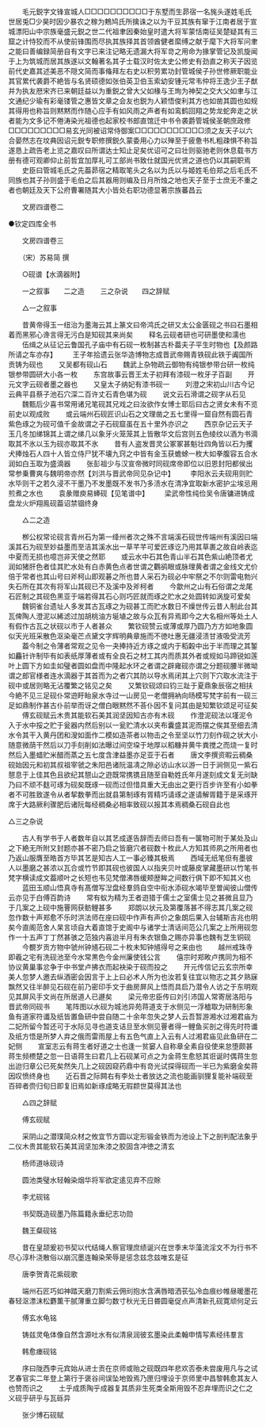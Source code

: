 <!-- { "loadSidebar": true } -->
　　毛元鋭字文锋宣城人□□□□□□□□□□于东墅而生昴宿一名旄头遂姓毛氏世居兎□少昊时因少暴农之稼为鷞鸠氏所擒诛之以为干豆其族有窜于江南者居于宣城漂阳山中宗族毫盛元鋭之世二代祖聿因秦始皇时遣大将军蒙恬南征吴楚疑其有三窟之计恃狡而不从使前锋围而尽执其族择其首领酋健者縻缚之献于麾下大将军问聿之能曰善编録简册自有文字已来注记略无遗漏大将军竒之用命为掾掌管记及凯旋闻于上为筑城而居其族遂以文翰著名其子士载汉时佐太史公修史有劲直之称天子因览前代史嘉其述美恶不隠文简而事偹拜左右史以积劳累功封管城侯子孙世修厥职能业其官累代袭爵不絶皆与名贤硕德如张伯英卫伯玉索幼安锺元常韦仲将王逸少王子猷并为执友厯宋齐已来朝廷益以为重鋭之曾大父如椽与王珣为神契之交大父如聿与江文通纪少瑜有彩毫镂管之惠皆文章之会友也鋭为人颖悟俊利其方也如凿其圆也如规其得用也称旨则黙黙而作随心应手有如风雨之声者有如鸾鹤回翔之势龙蛇奔走之状者能为文多记不倦涛染光祖德也起家校书郎直馆迁中书令袭爵管城侯圣朝庶政修□□□□□□□□□易玄光同被诏常侍御案□□□□□□□□□□□须之友天子以六合晏然志在坟典因诏元鋭专职修撰鋭久蒙委用心力以殚至于疲惫书札粗疎惧不称旨遂恳上疏告老上览之嘉叹曰所谓达士知止足矣优诏可之曰壮则驱驰老则休息载书方册有德可观卿仰止前哲宜加厚礼可工部尚书致仕就国光优贤之道也仍以其嗣职焉
　　史臣曰管城毛氏之先葢昴宿之精取笔头之名以为氏以与姬姓毛伯郑之后毛氏不同族也其子孙则盛于毛伯之后其器用则编及日月所烛之地也天子至于士庶无不重之者也朝廷及天下公府曹署随其大小皆处右职功德显著宗族蕃昌云

　　文房四谱卷二

●钦定四库全书

　　文房四谱卷三

　　（宋）苏易简 撰

　　○砚谱【水滴器附】

　　一之叙事　　二之造
　　三之杂说　　四之辞赋

　　△一之叙事

　　昔黄帝得玉一纽治为墨海云其上篆文曰帝鸿氏之研又太公金匮砚之书曰石墨相着而黑邪心谗言得无污白是知砚其来尚矣
　　释名云砚者研也可研墨使和濡也
　　伍缉之从征记云鲁国孔子庙中有石砚一枚制甚古朴葢夫子平生时物也【及颜路所请之车亦存】
　　王子年拾遗云张华造博物志成晋武帝赐青铁砚此铁于阗国所贡铸为砚也
　　又吴都有砚山石
　　魏武上杂物疏云御物有纯银参带台研一枚纯银参带圆研大小各一枚
　　东宫故事云晋王太子初拜有漆砚一枚牙子百副
　　开元文字云砚者墨之器也
　　又皇太子纳妃有漆书砚一
　　刘澄之宋初山川古今记云典平县蔡子池石穴深二百许丈石青色堪为砚
　　说文云石滑谓之砚字从石见
　　魏甄后少喜书常用诸兄笔砚其兄戏之曰汝欲作女博士耶后曰古之贤女未有不览前史以观成败
　　或云端州石砚匠识山石之文理凿之五七里得一窟自然有圆石青紫色琢之为砚可值千金故谓之子石砚窟虽在五十里外亦识之
　　西京杂记云天子玉几冬加绨锦其上谓之绨几以象牙火笼笼其上皆散华文后宫则五色绫纹以酒为书滴取其不氷以玉为砚亦取其不氷
　　昔有人盗发晋灵公冢冢甚魁壮四角皆以石为攫犬捧烛石人四十人皆立侍尸犹不壊九窍之中皆有金玉获蟾蜍一枚大如拳腹容五合水润如白玉取为盛滴器
　　张彭祖少与汉宣帝微时同砚席帝即位以旧恩封阳都侯出常参乗曹爽与魏明帝亦然【刘洪与晋武帝同见杂记中】
　　李阳氷云夫砚用则贮水毕则干之若久浸不干墨乃不发墨既不发书乃多渍水在清净宜取新水密护尘埃忌用煎煮之水也
　　袁彖赠庾易蜯砚【见笔谱中】
　　梁武帝性纯俭吴令唐镛进铸成盘龙火炉翔鳯砚葢诏禁锢终身

　　△二之造

　　栁公权常论砚言青州石为第一绛州者次之殊不言端溪石砚世传端州有溪因曰端溪其石为砚至妙益墨而至洁其溪水出一草芊芊可爱匠琢讫乃用其草裹之故自岭表迄中夏而无损也噫岂非天使之然耶
　　或云水中石其色青山半石其色紫山絶顶者尤润如猪肝色者佳其贮水处有白赤黄色点者世谓之鸜鹆眼或脉理黄者谓之金线文尤价倍于常者也其山号曰斧柯山即观碁之所也昔人采石为砚必中牢祭之不尔则雷电勃兴失石所在其次有将军山其砚已不及溪中及斧柯者
　　今歙州之山有石俗谓之龙尾石匠制之其砚色黑亚于端若得其石心则巧匠就而琢之贮水之处圆转如涡旋可爱矣
　　魏铜雀台遗址人多发其古瓦琢之为砚甚工而贮水数日不燥世传云昔人制此台其瓦俾陶人澄泥以絺滤过加胡桃油方埏埴之故与众瓦有异焉即今之大名相州等处土人有假作古瓦之状砚以市于人者甚众
　　繁钦砚赞云或薄或厚乃圆乃方方如地象圆似天光班采散色沤染毫芒点黛文字辉明典章施而不徳吐惠无疆浸渍甘液吸受流芳
　　葢今制之令薄者常观之见令一夬捧持近方琢之或内于稻糓中出于半而理之其錾如麤针许制毕有如表纸厚薄者或有全良石之材工其内而质其外者或规如马蹄锐如莲叶上圆下方如圭如璧者圆如盘而中隆起水环之者谓之辟雍砚亦谓之分题砚腰半微坳谓之郎官様者连水滴器于其首而为之者穴其防以导水焉闭其上穴则下穴取水流注于砚中或居则略无沾覆繁之铭见之矣
　　又繁钦砚颂曰钧三趾于夏鼎象辰宿之相扶今絶不见三足砚仆常逰盱眙泉水寺过一山房见一老僧拥衲向旸模写梵字前有一砚三足如鼎制作甚古仆前举而讶之僧白眼黙然不荅仆因不复问其由是知繁钦颂足可征矣
　　傅玄砚赋云木贵其能软石美其润坚因知古亦有木砚
　　作澄泥砚法以墐泥令入于水中挼之贮于瓮器内然后别以一瓮贮清水以夹布囊盛其泥而摆之俟其至细去清水令其干入黄丹团和溲如面作二模如造茶者以物击之令至坚以竹刀刻作砚之状大小随意微荫干然后以刀手刻削如法曝过间空垜于地厚以稻糠并黄牛粪搅之而烧一复时然后入墨蜡贮米醋而蒸之五七度含津益墨亦足亚于石者
　　唐文李撰资暇云稠桑砚始因元和初其叔祖宰虢之朱阳邑诸阮温凊之隙必访山水以游一日于涧侧见一紫石憇息于上佳其色且欲纪其憇山之逰既常携镌且随至自勒姓氏年月遂刻成文复无刓缺乃曰不顽不麸可琢为砚矣既琢一砚而过但惜具重大无由出之更行百步许至有小如拳者不可胜致遂令从者挈数拳而出就县第制琢有胥精巧请琢之遂请解胥籍于是采琢开席于大路厥利骤肥后诸阮每经稠桑必相率致砚以报其本焉稠桑石砚自此也

△三之杂说

　　古人有学书于人者数年自以其艺成遂告辞而去师曰吾有一箧物可附于某处及山之下絶无所附又封题亦甚不密乃启之皆磨穴者砚数十枚此人方知其师夙之所用者也乃返山服膺至皓首方毕其艺是知古人工一事必臻其极焉
　　西域无纸笔但有墨彼人以墨磨之甚浓以瓦合或竹节即其砚也彼国人以指夹贝叶或藤皮掌藏墨研以竹笔书梵字横读成文葢顺叶之长短也韦见梵僧沸唇缓颊歴眸之间数行俱下即不知其义也
　　蓝田玉顺山悟真寺有髙僧写湼盘经羣鸽自空中衔水添砚水竭毕至曽闻彼山僧传云亦见于白傅百韵诗
　　常有蚁为精为王者逰猎于儒士之室儒士见之甚微且显乃于几案之上砚中施罾网获鲂鲤甚多
　　郑朗以状元及第覆落甚不得志其几案之砚忽作数十声郑愈不乐时洪法师在座曰砚中作声有声价之象朗后果入台辅斯吉兆也明矣今直阁范舍人杲言顷自大着直馆于史阁中与诸学士清话间范公几案之上所用砚忽作一十五声丁丁然甚骇之范独内喜迨半月有朱衣银鱼之赐亦异事也魏有芝生铜砚
　　今覩岁贡方物中虢州钟馗石砚二十枚未知钟馗得号之来由也
　　越州戒珠寺即羲之宅有洗砚池至今水常黒色今金州廉使钱公言
　　僖宗时郑畋卢携同为相不协议黄巢事忿争于中书堂卢拂衣而起袂染于砚而投之
　　开元传信记云玄宗所幸美人忽梦人邀去纵酒密会因言于上上曰必术人所为也汝若复往宜以物志之其夕熟寐飘然又往半醉见石砚在前乃密印手文于曲房屏风上悟而具启乃潜令人访之于东明观见其屏风手文尚在所居道人已遯矣
　　梁元帝忠臣传曰刘引沛国人常寄居洛阳与晋武帝同砚书
　　笔阵图以水砚为城池异苑蒋道支于水侧见一浮樝取为研制形象鱼有道家符谶及纸皆置鱼研中尝自随二十余年忽失之梦人云吾暂游湘水过湘君庙为二妃所留今暂还可于水际见寻也道支诘旦至水侧见罾者得一鲤鱼买剖之得先时符谶及纸方悟是所梦人弃之俄而雷雨屋上有五色气直上入云有人过湘君庙见此鱼研在二妃侧
　　宣室志云有蒋生者好道之士也逢一贫窭人自称章全素自役使来怠堕颇甚蒋生频槚楚之忽一日语蒋生曰君几上石砚某可点之为金蒋生愈怒其诳诞时偶蒋生忽出迨归章公已死矣然失几上之砚因窥药鼎中有竒光试探得砚而一半已为紫磨金矣蒋因叹愤终身也
　　近石晋之际闗右有李处士者放达之流也能画驯狸复能补端砚至百碎者赍归旬日即复旧焉如新琢成略无瑕颣世莫得其法也

　　△四之辞赋

　　傅玄砚赋

　　采阴山之潜璞简众材之攸宜节方圆以定形锻金铁而为池设上下之剖判配法象乎二仪木贵其能软石美其润坚加朱漆之胶固含冲徳之清玄

　　杨师道咏砚诗

　　圆池类璧水轻翰染烟华将军欲定逺见弃不应賖

　　李尤砚铭

　　书契既造砚墨乃陈篇籍永垂纪志功勋

　　魏王粲砚铭

　　昔在皇颉爰初书契以代结绳人察官理庶绩诞兴在世季末华藻流淫文不为行书不尽心淳朴浇散俗以崩沉墨连翰染荣辱是惩念兹念兹唯玄是征

　　唐李贺青花紫砚歌

　　端州石匠巧如神踏天磨刀割紫云佣刓抱水含满唇暗洒苌弘冷血痕纱帷昼暖墨花春轻沤漂沫松麝薫干腻薄重立脚匀数寸秋光无日昬圆毫促点声清新孔砚寛顽何足云

　　傅玄水龟铭

　　铸兹灵龟体像自然含源吐水有似清泉润彼玄墨染此柔翰申情写素经纬羣言

　　韩愈瘗砚铭

　　序曰陇西李元宾始从进士贡在京师或贻之砚既四年悲欢否泰未尝废用凡与之试艺春官实二年登上第行于褒谷间误坠地毁焉乃匣归埋设于京师里中昌黎韩愈其友人也赞而识之
　　土乎成质陶乎成器复其质非生死类全斯用毁不忍弃埋而识之仁之义砚乎研乎与瓦砾异

　　张少博石砚赋

